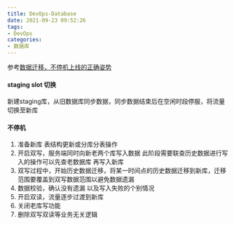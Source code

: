```yaml
---
title: DevOps-Database
date: 2021-09-23 09:52:26
tags:
- DevOps
categories: 
- 数据库
---
```

参考[数据迁移，不停机上线的正确姿势](https://cloud.tencent.com/developer/article/1740904)
#### staging slot 切换
新建staging库，从旧数据库同步数据，同步数据结束后在空闲时段停服，将流量切换至新库

#### 不停机
1. 准备新库 表结构更新或分库分表操作
2. 开启双写，服务端同时向新老两个库写入数据 此阶段需要联查历史数据进行写入的操作可以先查老数据库 再写入新库
3. 双写过程中，开始历史数据迁移，将某一时间点的历史数据迁移到新库，迁移范围要覆盖到双写数据范围以避免数据遗漏
4. 数据校验，确认没有遗漏 以及写入失败的个别情况
5. 开启双读，流量逐步过渡到新库
6. 关闭老库写功能
7. 删除双写双读等业务无关逻辑